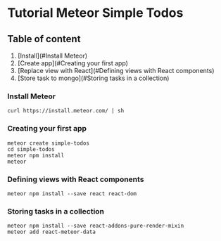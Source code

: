 # Tutorial Meteor Simple Todos

## Table of content
1. [Install](#Install Meteor)
2. [Create app](#Creating your first app)
3. [Replace view with React](#Defining views with React components)
4. [Store task to mongo](#Storing tasks in a collection)

### Install Meteor
```
curl https://install.meteor.com/ | sh
```

### Creating your first app
```
meteor create simple-todos
cd simple-todos
meteor npm install
meteor
```

### Defining views with React components
```
meteor npm install --save react react-dom
```

### Storing tasks in a collection
```
meteor npm install --save react-addons-pure-render-mixin
meteor add react-meteor-data
```
